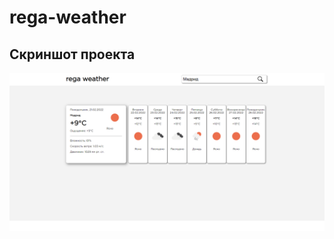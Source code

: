 # rega-weather

## Скриншот проекта

![screenshot](https://github.com/regikho/regikho.github.io/blob/main/rega-weather/rega-weather.PNG?raw=true)
